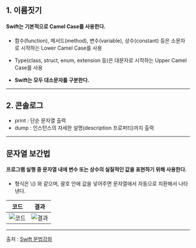 ## 1. 이름짓기

#### Swift는 기본적으로 Camel Case를 사용한다.
- 함수(function), 메서드(method), 변수(variable), 상수(constant) 등은 소문자로 시작하는 Lower Camel Case를 사용
- Type(class, struct, enum, extension 등)은 대문자로 시작하는 Upper Camel Case를 사용

- __Swift는 모두 대소문자를 구분한다.__

------------------


## 2. 콘솔로그

- print : 단순 문자열 출력
- dump : 인스턴스의 자세한 설명(description 프로퍼티)까지 출력


------------------


## 문자열 보간법

#### 프로그램 실행 중 문자열 내에 변수 또는 상수의 실질적인 값을 표현하기 위해 사용한다.
- 형식은 \\() 와 같으며, 괄호 안에 값을 넣어주면 문자열에서 자동으로 치환해서 나타낸다.


|코드|결과|
|:-:|:-:|
|![코드](https://user-images.githubusercontent.com/54324782/146621011-864ade6c-a04e-495c-ac44-edb74a77221d.png)|![결과](https://user-images.githubusercontent.com/54324782/146621140-bdb8f647-483d-4cfd-a651-7bafb3290865.png)|


-------------------
출처 : [Swift 문법강좌](https://www.youtube.com/playlist?list=PLz8NH7YHUj_ZmlgcSETF51Z9GSSU6Uioy)
